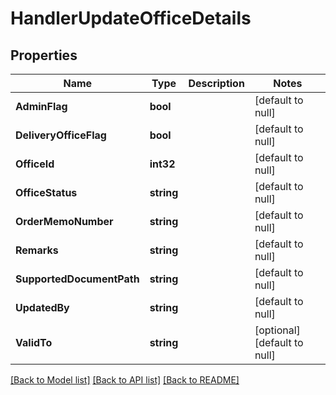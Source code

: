 # HandlerUpdateOfficeDetails

## Properties
Name | Type | Description | Notes
------------ | ------------- | ------------- | -------------
**AdminFlag** | **bool** |  | [default to null]
**DeliveryOfficeFlag** | **bool** |  | [default to null]
**OfficeId** | **int32** |  | [default to null]
**OfficeStatus** | **string** |  | [default to null]
**OrderMemoNumber** | **string** |  | [default to null]
**Remarks** | **string** |  | [default to null]
**SupportedDocumentPath** | **string** |  | [default to null]
**UpdatedBy** | **string** |  | [default to null]
**ValidTo** | **string** |  | [optional] [default to null]

[[Back to Model list]](../README.md#documentation-for-models) [[Back to API list]](../README.md#documentation-for-api-endpoints) [[Back to README]](../README.md)


